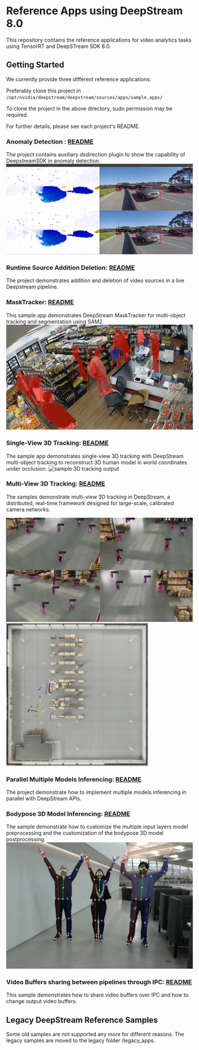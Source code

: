 # Reference Apps using DeepStream 8.0

This repository contains the reference applications for video analytics tasks using TensorRT and DeepSTream SDK 8.0.

## Getting Started ##
We currently provide three different reference applications:

Preferably clone this project in
`/opt/nvidia/deepstream/deepstream/sources/apps/sample_apps/`

To clone the project in the above directory, sudo permission may be required.

For further details, please see each project's README.

### Anomaly Detection : [README](anomaly/README.md) ###
  The project contains auxiliary dsdirection plugin to show the capability of DeepstreamSDK in anomaly detection.
  ![sample anomaly output](anomaly/.opticalflow.png)
### Runtime Source Addition Deletion: [README](runtime_source_add_delete/README.md) ###
  The project demonstrates addition and deletion of video sources in a live Deepstream pipeline.
### MaskTracker: [README](deepstream-masktracker/README.md) ###
  This sample app demonstrates DeepStream MaskTracker for multi-object tracking and segmentation using SAM2.
  ![sample MaskTracker output](deepstream-masktracker/figures/.retail_osd.gif)
### Single-View 3D Tracking: [README](deepstream-tracker-3d/README.md) ###
  The sample app demonstrates single-view 3D tracking with DeepStream multi-object tracking to reconstruct 3D human model in world coordinates under occlusion.
  ![sample 3D tracking output](deepstream-tracker-3d/figures/.retail_viz.png)
### Multi-View 3D Tracking: [README](deepstream-tracker-3d-multi-view) ###
  The samples demonstrate multi-view 3D tracking in DeepStream, a distributed, real-time framework designed for large-scale, calibrated camera networks.

  <img src="deepstream-tracker-3d-multi-view/figures/4cam_osd.png" alt="sample mulit-view 3D tracking output" width="684"> <img src="deepstream-tracker-3d-multi-view/figures/4cam_bev_fused.png" alt="sample BEV output from multi-view 3D tracking" width="383">
### Parallel Multiple Models Inferencing: [README](deepstream_parallel_inference_app/README.md) ###
  The project demonstrate how to implement multiple models inferencing in parallel with DeepStream APIs.
### Bodypose 3D Model Inferencing: [README](deepstream-bodypose-3d/README.md) ###
  The sample demonstrate how to customize the multiple input layers model preprocessing and the customization of the bodypose 3D model postprocessing.
  ![Bodypose 3D sample output](deepstream-bodypose-3d/sources/.screenshot.png)
### Video Buffers sharing between pipelines through IPC: [README](deepstream-ipc-test-sr/README.md) ###
  This sample demonstrates how to share video buffers over IPC and how to change output video buffers.

## Legacy DeepStream Reference Samples
Some old samples are not supported any more for different reasons. The legacy samples are moved to the legacy folder /legacy_apps.
